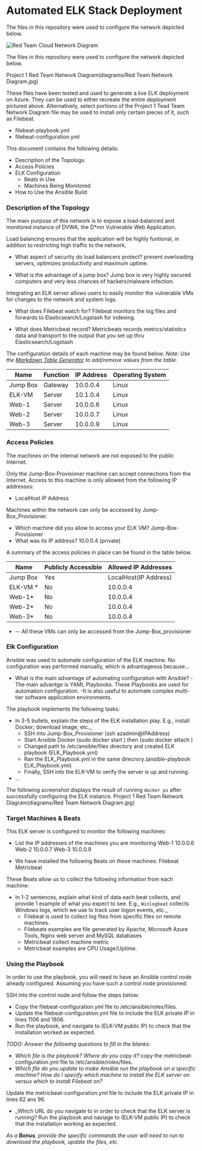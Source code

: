 # Automated ELK Stack Deployment
The files in this repository were used to configure the network depicted below.

![Red Team Cloud Network Diagram](https://user-images.githubusercontent.com/2991161/134776756-f2b46ae7-56e8-42a2-9dba-b51f592438ba.jpg)


The files in this repository were used to configure the network depicted below.

 Project 1 Red Team Network Diagram(diagrams/Red Team Network Diagram.jpg)

These files have been tested and used to generate a live ELK deployment on Azure. They can be used to either recreate the entire deployment pictured above. Alternatively, select portions of the Project 1 Tead Team Network Diagram file may be used to install only certain pieces of it, such as Filebeat.

  - filebeat-playbook.yml
  - filebeat-configuration.yml

This document contains the following details:
- Description of the Topologu
- Access Policies
- ELK Configuration
  - Beats in Use
  - Machines Being Monitored
- How to Use the Ansible Build


### Description of the Topology

The main purpose of this network is to expose a load-balanced and monitored instance of DVWA, the D*mn Vulnerable Web Application.

Load balancing ensures that the application will be highly funtional, in addition to restricting high traffic to the network.
- What aspect of security do load balancers protect? 
     prevent overloading servers, optimizes productivity and maximum uptime.

- What is the advantage of a jump box?
	Jump box is very highly secured computers and very less chances of hackers/malware infection.

Integrating an ELK server allows users to easily monitor the vulnerable VMs for changes to the network and system logs.
- What does Filebeat watch for?
	Filebeat monitors the log files and forwards to Elasticsearch/Logstash for indexing.

- What does Metricbeat record?
	Metricbeats records metrics/statistics data and transport to the output that you set up thru Elasticsearch/Logstash

The configuration details of each machine may be found below.
_Note: Use the [Markdown Table Generator](http://www.tablesgenerator.com/markdown_tables) to add/remove values from the table_.

| Name     | Function | IP Address | Operating System |
|----------|----------|------------|------------------|
| Jump Box | Gateway  | 10.0.0.4   | Linux            |
| ELK-VM   | Server   | 10.1.0.4   | Linux            |
| Web-1    | Server   | 10.0.0.6   | Linux            |
| Web-2    | Server   | 10.0.0.7   | Linux            |
| Web-3    | Server   | 10.0.0.9   | Linux            |

### Access Policies

The machines on the internal network are not exposed to the public Internet. 

Only the Jump-Box-Provisioner machine can accept connections from the Internet. Access to this machine is only allowed from the following IP addresses:
- LocalHost IP Address

Machines within the network can only be accessed by Jump-Box_Provisioner.
- Which machine did you allow to access your ELK VM? 
	Jump-Box-Provisioner
- What was its IP address?
	10.0.0.4 (private)


A summary of the access policies in place can be found in the table below.

| Name     | Publicly Accessible | Allowed IP Addresses |
|----------|---------------------|----------------------|
| Jump Box | Yes                 | LocalHost(IP Address)|
| ELK-VM * | No                  | 10.0.0.4             |
| Web-1*   | No                  | 10.0.0.4             |
| Web-2*   | No                  | 10.0.0.4             |
| Web-3*   | No                  | 10.0.0.4             |

* -- All these VMs can only be accessed from the Jump-Box_provisioner

### Elk Configuration

Ansible was used to automate configuration of the ELK machine. No configuration was performed manually, which is advantageous because...
- What is the main advantage of automating configuration with Ansible?
	-The main advantge is YAML Playbooks. These Playbooks are used for automation configuration.
	-It is also useful to automate complex multi-tier software application environments.

The playbook implements the following tasks:
-  In 3-5 bullets, explain the steps of the ELK installation play. E.g., install Docker; download image; etc._
	- SSH into Jump-Box_Provisioner  (ssh azadmin@IPAddress)
	- Start Ansible Docker  (sudo docker start <Name>) then (sudo docker attach <Name>)
	- Changed path to /etc/ansible/files directory and created ELK playbook (ELK_Playbook.yml)
	- Ran the ELK_Playbook.yml in the same direcrory.(ansible-playbook ELK_Playbook.yml)
	- Finally, SSH into the ELK-VM to verify the server is up and running.
- ...

The following screenshot displays the result of running `docker ps` after successfully configuring the ELK instance.
	Project 1 Red Team Network Diagram(diagrams/Red Team Network Diagram.jpg)

### Target Machines & Beats
This ELK server is configured to monitor the following machines:
- List the IP addresses of the machines you are monitoring
	Web-1 10.0.0.6
	Web-2 10.0.0.7
	Web-3 10.0.0.9


- We have installed the following Beats on these machines:
	Filebeat 
	Metricbeat

These Beats allow us to collect the following information from each machine:
- In 1-2 sentences, explain what kind of data each beat collects, and provide 1 example of what you expect to see. E.g., `Winlogbeat` collects Windows logs, which we use to track user logon events, etc._
	- Filebeat is used to collect log files from specific files on remote machines.
	- Filebeats examples are file generated by Apache, Microsoft Azure Tools, Nginx web server and MySQL databases
	- Metricbeat collect machine metric
	- Metricbeat examples are CPU Usage/Uptime.

### Using the Playbook
In order to use the playbook, you will need to have an Ansible control node already configured. Assuming you have such a control node provisioned: 

SSH into the control node and follow the steps below:
- Copy the filebeat-configuration.yml file to /etc/ansible/roles/files.
- Update the filebeat-configuration.yml file to include the ELK private IP in lines 1106 and 1806.
- Run the playbook, and navigate to (ELK-VM public IP) to check that the installation worked as expected.

_TODO: Answer the following questions to fill in the blanks:_
- _Which file is the playbook? Where do you copy it?_
copy the metricbeat-configuration.yml file to /etc/ansible/roles/files.
- _Which file do you update to make Ansible run the playbook on a specific machine? How do I specify which machine to install the ELK server on versus which to install Filebeat on?_

Update the metricbeat-configuration.yml file to include the ELK private IP in lines 62 ans 96.
- _Which URL do you navigate to in order to check that the ELK server is running?
Run the playbook and naviage to (ELK-VM public IP) to check that the installation working as expected.

_As a **Bonus**, provide the specific commands the user will need to run to download the playbook, update the files, etc._
